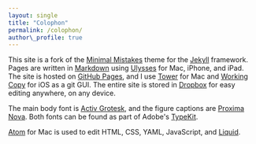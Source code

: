 ```yaml
---
layout: single
title: "Colophon"
permalink: /colophon/
author\_profile: true
---
```


This site is a fork of the [Minimal Mistakes][1] theme for the [Jekyll][2] framework. Pages are written in [Markdown][3] using [Ulysses][4] for Mac, iPhone, and iPad. The site is hosted on [GitHub Pages][5], and I use [Tower][6] for Mac and [Working Copy][7] for iOS as a git GUI. The entire site is stored in [Dropbox][8] for easy editing anywhere, on any device.

The main body font is [Activ Grotesk][9], and the figure captions are [Proxima Nova][10]. Both fonts can be found as part of Adobe's [TypeKit][11].

[Atom][12] for Mac is used to edit HTML, CSS, YAML, JavaScript, and [Liquid][13].

[1]:	https://mmistakes.github.io/minimal-mistakes/ "Minimal Mistakes"
[2]:	https://jekyllrb.com/ "Jekyll"
[3]:	https://daringfireball.net/projects/markdown/ "Markdown"
[4]:	https://www.ulyssesapp.com/ "Ulysses"
[5]:	https://pages.github.com/ "GitHub Pages"
[6]:	https://www.git-tower.com/ "Tower"
[7]:	https://workingcopyapp.com/ "Working Copy"
[8]:	https://www.dropbox.com/ "Dropbox"
[9]:	https://www.daltonmaag.com/library/aktiv-grotesk "Aktiv Grotesk"
[10]:	http://www.marksimonson.com/fonts/view/proxima-nova "Proxima Nova"
[11]:	https://typekit.com/ "TypeKit"
[12]:	https://atom.io/%0A "Atom"
[13]:	https://shopify.github.io/liquid/ "Liquid"